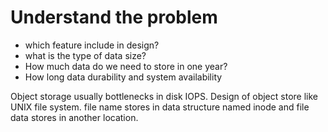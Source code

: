 # Understand the problem
- which feature include in design?
- what is the type of data size?
- How much data do we need to store in one year?
- How long data durability and system availability

Object storage usually bottlenecks in disk IOPS. 
Design of object store like UNIX file system. file name stores in data structure named inode and file data stores in another location. 
